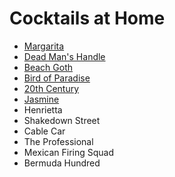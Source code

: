 # Cocktails at Home

- [Margarita](recipes/margarita.md)
- [Dead Man's Handle](recipes/dead-mans-handle.md)
- [Beach Goth](recipes/beach-goth.md)
- [Bird of Paradise](recipes/bird-of-paradise.md)
- [20th Century](recipes/20th-century.md)
- [Jasmine](recipes/jasmine.md)
- Henrietta
- Shakedown Street
- Cable Car
- The Professional
- Mexican Firing Squad
- Bermuda Hundred
